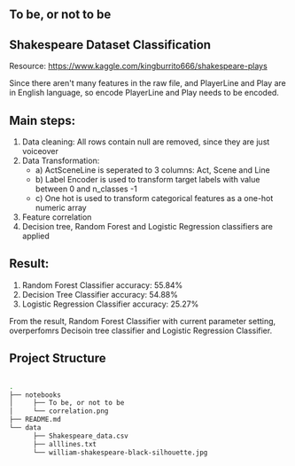 ## To be, or not to be

## Shakespeare Dataset Classification

Resource: https://www.kaggle.com/kingburrito666/shakespeare-plays

Since there aren't many features in the raw file, and PlayerLine and Play are in English language, so encode PlayerLine and Play needs to be encoded.

## Main steps:
   1. Data cleaning: All rows contain null are removed, since they are just voiceover
   2. Data Transformation:
         * a) ActSceneLine is seperated to 3 columns: Act, Scene and Line
         * b) Label Encoder is used to transform target labels with value between 0 and n_classes -1
         * c) One hot is used to transform categorical features as a one-hot numeric array     
   3. Feature correlation
   4. Decision tree, Random Forest and Logistic Regression classifiers are applied

## Result:
   1. Random Forest Classifier accuracy: 55.84%
   2. Decision Tree Classifier accuracy: 54.88%
   3. Logistic Regression Classifier accuracy: 25.27%
   
From the result, Random Forest Classifier with current parameter setting, overperfomrs Decisoin tree classifier and Logistic Regression Classifier.

## Project Structure

```bash

.
├── notebooks
│     ├── To be, or not to be
│     └── correlation.png
├── README.md
└── data
      ├── Shakespeare_data.csv
      ├── alllines.txt
      └── william-shakespeare-black-silhouette.jpg
```
